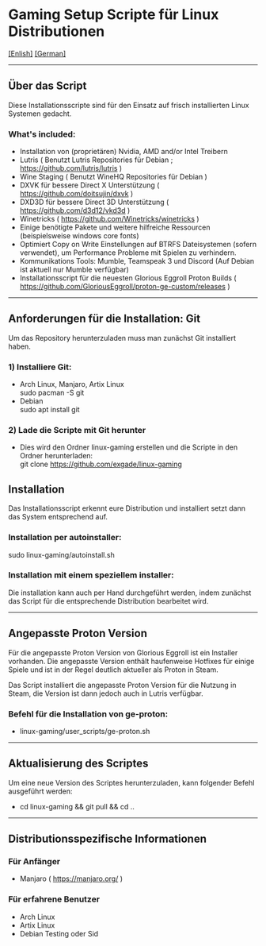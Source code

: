 # Gaming Setup Scripte für Linux Distributionen
[[Enlish]](README.md) [[German]](README_de.md)

---

## Über das Script

Diese Installationsscripte sind für den Einsatz auf frisch installierten Linux Systemen gedacht.

### What's included:

* Installation von (proprietären) Nvidia, AMD and/or Intel Treibern
* Lutris ( Benutzt Lutris Repositories für Debian ; https://github.com/lutris/lutris )
* Wine Staging ( Benutzt WineHQ Repositories für Debian )
* DXVK für bessere Direct X Unterstützung ( https://github.com/doitsujin/dxvk )
* DXD3D für bessere Direct 3D Unterstützung ( https://github.com/d3d12/vkd3d )
* Winetricks ( https://github.com/Winetricks/winetricks )
* Einige benötigte Pakete und weitere hilfreiche Ressourcen (beispielsweise windows core fonts)
* Optimiert Copy on Write Einstellungen auf BTRFS Dateisystemen (sofern verwendet), um Performance Probleme mit Spielen zu verhindern.
* Kommunikations Tools: Mumble, Teamspeak 3 und Discord (Auf Debian ist aktuell nur Mumble verfügbar)
* Installationsscript für die neuesten Glorious Eggroll Proton Builds ( https://github.com/GloriousEggroll/proton-ge-custom/releases )

---

## Anforderungen für die Installation: Git

Um das Repository herunterzuladen muss man zunächst Git installiert haben.

### 1) Installiere Git:
* Arch Linux, Manjaro, Artix Linux  
    sudo pacman -S git
* Debian  
    sudo apt install git

### 2) Lade die Scripte mit Git herunter
* Dies wird den Ordner linux-gaming erstellen und die Scripte in den Ordner herunterladen:  
    git clone https://github.com/exgade/linux-gaming

## Installation

Das Installationsscript erkennt eure Distribution und installiert setzt dann das System entsprechend auf.

### Installation per autoinstaller:
sudo linux-gaming/autoinstall.sh

### Installation mit einem speziellem installer:
Die installation kann auch per Hand durchgeführt werden, indem zunächst das Script für die entsprechende Distribution bearbeitet wird.

---

## Angepasste Proton Version

Für die angepasste Proton Version von Glorious Eggroll ist ein Installer vorhanden. Die angepasste Version enthält haufenweise Hotfixes für einige Spiele und ist in der Regel deutlich aktueller als Proton in Steam.

Das Script installiert die angepasste Proton Version für die Nutzung in Steam, die Version ist dann jedoch auch in Lutris verfügbar.

### Befehl für die Installation von ge-proton:
* linux-gaming/user_scripts/ge-proton.sh

---

## Aktualisierung des Scriptes

Um eine neue Version des Scriptes herunterzuladen, kann folgender Befehl ausgeführt werden:

* cd linux-gaming && git pull && cd ..

---

## Distributionsspezifische Informationen

### Für Anfänger
* Manjaro ( https://manjaro.org/ )

### Für erfahrene Benutzer
* Arch Linux
* Artix Linux
* Debian Testing oder Sid
